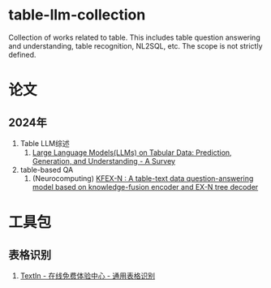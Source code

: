 # table-llm-collection
Collection of works related to table. This includes table question answering and understanding, table recognition, NL2SQL, etc. The scope is not strictly defined.

# 论文
## 2024年
1. Table LLM综述
    1. [Large Language Models(LLMs) on Tabular Data: Prediction, Generation, and Understanding - A Survey](https://stewarthu.com/papers/LLM-on-tabular-data.pdf)
1. table-based QA
    1. (Neurocomputing) [KFEX-N : A table-text data question-answering model based on knowledge-fusion encoder and EX-N tree decoder](https://www.sciencedirect.com/science/article/abs/pii/S0925231224005666)

# 工具包
## 表格识别
1. [TextIn - 在线免费体验中心 - 通用表格识别](https://www.textin.com/experience/table)